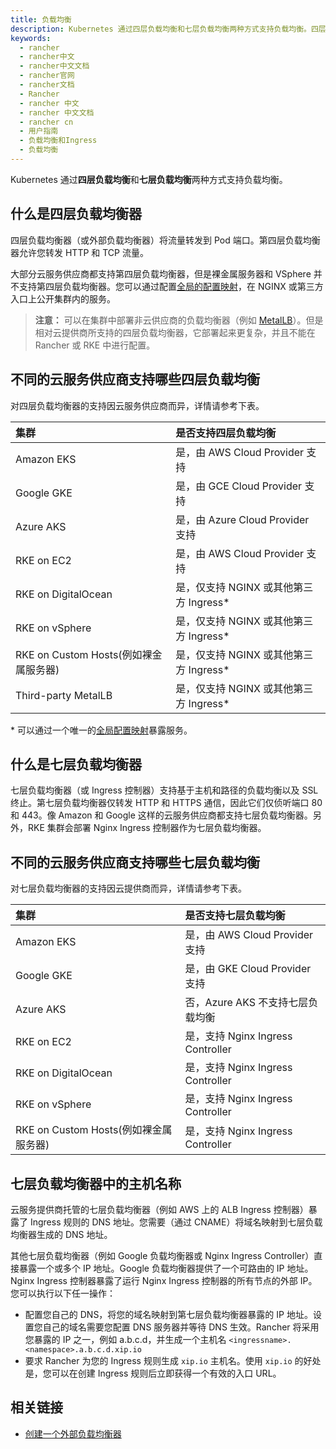 ```yaml
---
title: 负载均衡
description: Kubernetes 通过四层负载均衡和七层负载均衡两种方式支持负载均衡。四层负载均衡器（或外部负载均衡器）将流量转发到 Pod 端口。第四层负载均衡器允许您转发 HTTP 和 TCP 通信。七层负载均衡器（或 Ingress 控制器）支持基于主机和路径的负载均衡以及 SSL 终止。第七层负载均衡器仅转发 HTTP 和 HTTPS 通信，因此它们仅侦听端口 80 和 443。像 Amazon 和 Google 这样的云提供商都支持七层负载均衡器。另外，RKE 集群会部署 Nginx Ingress 控制器作为七层负载均衡器。
keywords:
  - rancher
  - rancher中文
  - rancher中文文档
  - rancher官网
  - rancher文档
  - Rancher
  - rancher 中文
  - rancher 中文文档
  - rancher cn
  - 用户指南
  - 负载均衡和Ingress
  - 负载均衡
---
```


Kubernetes 通过**四层负载均衡**和**七层负载均衡**两种方式支持负载均衡。

## 什么是四层负载均衡器

四层负载均衡器（或外部负载均衡器）将流量转发到 Pod 端口。第四层负载均衡器允许您转发 HTTP 和 TCP 流量。

大部分云服务供应商都支持第四层负载均衡器，但是裸金属服务器和 VSphere 并不支持第四层负载均衡器。您可以通过配置[全局的配置映射](https://kubernetes.github.io/ingress-nginx/user-guide/exposing-tcp-udp-services/)，在 NGINX 或第三方入口上公开集群内的服务。

> **注意：** 可以在集群中部署非云供应商的负载均衡器（例如 [MetalLB](https://metallb.universe.tf/)）。但是相对云提供商所支持的四层负载均衡器，它部署起来更复杂，并且不能在 Rancher 或 RKE 中进行配置。

## 不同的云服务供应商支持哪些四层负载均衡

对四层负载均衡器的支持因云服务供应商而异，详情请参考下表。

| 集群                                  | 是否支持四层负载均衡                    |
| :------------------------------------ | :-------------------------------------- |
| Amazon EKS                            | 是，由 AWS Cloud Provider 支持          |
| Google GKE                            | 是，由 GCE Cloud Provider 支持          |
| Azure AKS                             | 是，由 Azure Cloud Provider 支持        |
| RKE on EC2                            | 是，由 AWS Cloud Provider 支持          |
| RKE on DigitalOcean                   | 是，仅支持 NGINX 或其他第三方 Ingress\* |
| RKE on vSphere                        | 是，仅支持 NGINX 或其他第三方 Ingress\* |
| RKE on Custom Hosts(例如裸金属服务器) | 是，仅支持 NGINX 或其他第三方 Ingress\* |
| Third-party MetalLB                   | 是，仅支持 NGINX 或其他第三方 Ingress\* |

\* 可以通过一个唯一的[全局配置映射](https://kubernetes.github.io/ingress-nginx/user-guide/exposing-tcp-udp-services/)暴露服务。

## 什么是七层负载均衡器

七层负载均衡器（或 Ingress 控制器）支持基于主机和路径的负载均衡以及 SSL 终止。第七层负载均衡器仅转发 HTTP 和 HTTPS 通信，因此它们仅侦听端口 80 和 443。像 Amazon 和 Google 这样的云服务供应商都支持七层负载均衡器。另外，RKE 集群会部署 Nginx Ingress 控制器作为七层负载均衡器。

## 不同的云服务供应商支持哪些七层负载均衡

对七层负载均衡器的支持因云提供商而异，详情请参考下表。

| 集群                                  | 是否支持七层负载均衡              |
| :------------------------------------ | :-------------------------------- |
| Amazon EKS                            | 是，由 AWS Cloud Provider 支持    |
| Google GKE                            | 是，由 GKE Cloud Provider 支持    |
| Azure AKS                             | 否，Azure AKS 不支持七层负载均衡  |
| RKE on EC2                            | 是，支持 Nginx Ingress Controller |
| RKE on DigitalOcean                   | 是，支持 Nginx Ingress Controller |
| RKE on vSphere                        | 是，支持 Nginx Ingress Controller |
| RKE on Custom Hosts(例如裸金属服务器) | 是，支持 Nginx Ingress Controller |

## 七层负载均衡器中的主机名称

云服务提供商托管的七层负载均衡器（例如 AWS 上的 ALB Ingress 控制器）暴露了 Ingress 规则的 DNS 地址。您需要（通过 CNAME）将域名映射到七层负载均衡器生成的 DNS 地址。

其他七层负载均衡器（例如 Google 负载均衡器或 Nginx Ingress Controller）直接暴露一个或多个 IP 地址。Google 负载均衡器提供了一个可路由的 IP 地址。Nginx Ingress 控制器暴露了运行 Nginx Ingress 控制器的所有节点的外部 IP。您可以执行以下任一操作：

- 配置您自己的 DNS，将您的域名映射到第七层负载均衡器暴露的 IP 地址。设置您自己的域名需要您配置 DNS 服务器并等待 DNS 生效。Rancher 将采用您暴露的 IP 之一，例如 a.b.c.d，并生成一个主机名 `<ingressname>.<namespace>.a.b.c.d.xip.io`
- 要求 Rancher 为您的 Ingress 规则生成 `xip.io` 主机名。使用 `xip.io` 的好处是，您可以在创建 Ingress 规则后立即获得一个有效的入口 URL。

## 相关链接

- [创建一个外部负载均衡器](https://kubernetes.io/docs/tasks/access-application-cluster/create-external-load-balancer/)
